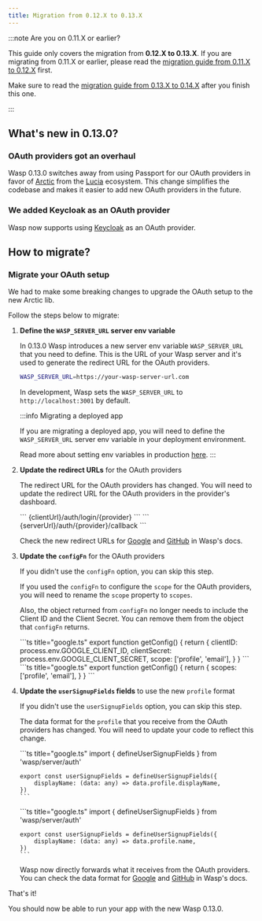```yaml
---
title: Migration from 0.12.X to 0.13.X
---
```


:::note Are you on 0.11.X or earlier?

This guide only covers the migration from **0.12.X to 0.13.X**. If you are migrating from 0.11.X or earlier, please read the [migration guide from 0.11.X to 0.12.X](./migrate-from-0-11-to-0-12.md) first.

Make sure to read the [migration guide from 0.13.X to 0.14.X](./migrate-from-0-13-to-0-14.md) after you finish this one.

:::

## What's new in 0.13.0?

### OAuth providers got an overhaul

Wasp 0.13.0 switches away from using Passport for our OAuth providers in favor of [Arctic](https://arctic.js.org/) from the [Lucia](https://lucia-auth.com/) ecosystem. This change simplifies the codebase and makes it easier to add new OAuth providers in the future.

### We added Keycloak as an OAuth provider

Wasp now supports using [Keycloak](https://www.keycloak.org/) as an OAuth provider.

## How to migrate?

### Migrate your OAuth setup

We had to make some breaking changes to upgrade the OAuth setup to the new Arctic lib.

Follow the steps below to migrate:

1. **Define the `WASP_SERVER_URL` server env variable**

   In 0.13.0 Wasp introduces a new server env variable `WASP_SERVER_URL` that you need to define. This is the URL of your Wasp server and it's used to generate the redirect URL for the OAuth providers.

   ```bash title="Server env variables"
   WASP_SERVER_URL=https://your-wasp-server-url.com
   ```

   In development, Wasp sets the `WASP_SERVER_URL` to `http://localhost:3001` by default.

   :::info Migrating a deployed app

   If you are migrating a deployed app, you will need to define the `WASP_SERVER_URL` server env variable in your deployment environment.

   Read more about setting env variables in production [here](./project/env-vars#defining-env-vars-in-production).
   :::

2. **Update the redirect URLs** for the OAuth providers

   The redirect URL for the OAuth providers has changed. You will need to update the redirect URL for the OAuth providers in the provider's dashboard.

   <Tabs>
     <TabItem value="before" label="Before">
       ```
       {clientUrl}/auth/login/{provider}
       ```
     </TabItem>

     <TabItem value="after" label="After">
       ```
       {serverUrl}/auth/{provider}/callback
       ```
     </TabItem>
   </Tabs>

   Check the new redirect URLs for [Google](./auth/social-auth/google.md#3-creating-a-google-oauth-app) and [GitHub](./auth/social-auth/github.md#3-creating-a-github-oauth-app) in Wasp's docs.

3. **Update the `configFn`** for the OAuth providers

   If you didn't use the `configFn` option, you can skip this step.

   If you used the `configFn` to configure the `scope` for the OAuth providers, you will need to rename the `scope` property to `scopes`.

   Also, the object returned from `configFn` no longer needs to include the Client ID and the Client Secret. You can remove them from the object that `configFn` returns.

   <Tabs>
     <TabItem value="before" label="Before">
       ```ts title="google.ts"
       export function getConfig() {
           return {
               clientID: process.env.GOOGLE_CLIENT_ID,
               clientSecret: process.env.GOOGLE_CLIENT_SECRET,
               scope: ['profile', 'email'],
           }
       }
       ```
     </TabItem>

     <TabItem value="after" label="After">
       ```ts title="google.ts"
       export function getConfig() {
           return {
               scopes: ['profile', 'email'],
           }
       }
       ```
     </TabItem>
   </Tabs>

4. **Update the `userSignupFields` fields** to use the new `profile` format

   If you didn't use the `userSignupFields` option, you can skip this step.

   The data format for the `profile` that you receive from the OAuth providers has changed. You will need to update your code to reflect this change.

   <Tabs>
     <TabItem value="before" label="Before">
       ```ts title="google.ts"
       import { defineUserSignupFields } from 'wasp/server/auth'

       export const userSignupFields = defineUserSignupFields({
           displayName: (data: any) => data.profile.displayName,
       })
       ```
     </TabItem>

     <TabItem value="after" label="After">
       ```ts title="google.ts"
       import { defineUserSignupFields } from 'wasp/server/auth'

       export const userSignupFields = defineUserSignupFields({
           displayName: (data: any) => data.profile.name,
       })
       ```
     </TabItem>
   </Tabs>

   Wasp now directly forwards what it receives from the OAuth providers. You can check the data format for [Google](./auth/social-auth/google.md#data-received-from-google) and [GitHub](./auth/social-auth/github.md#data-received-from-github) in Wasp's docs.

That's it!

You should now be able to run your app with the new Wasp 0.13.0.
